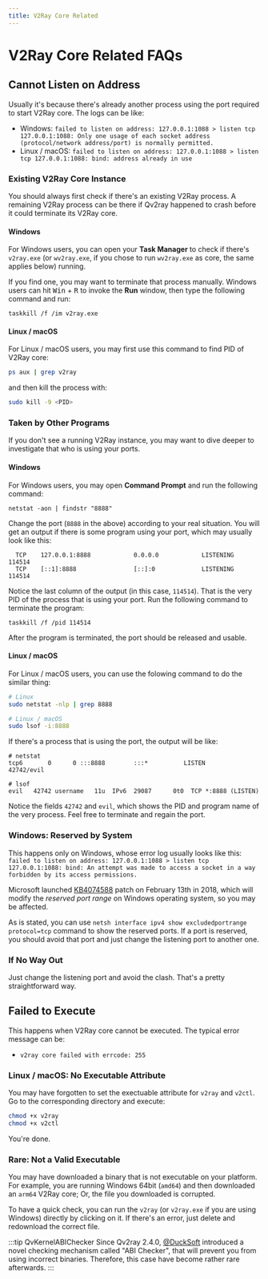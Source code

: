 ```yaml
---
title: V2Ray Core Related
---
```


# V2Ray Core Related FAQs

## Cannot Listen on Address

Usually it's because there's already another process using the port required to start V2Ray core. The logs can be like:

* Windows: `failed to listen on address: 127.0.0.1:1088 > listen tcp 127.0.0.1:1088: Only one usage of each socket address (protocol/network address/port) is normally permitted.`
* Linux / macOS: `failed to listen on address: 127.0.0.1:1088 > listen tcp 127.0.0.1:1088: bind: address already in use`

### Existing V2Ray Core Instance

You should always first check if there's an existing V2Ray process. A remaining V2Ray process can be there if Qv2ray happened to crash before it could terminate its V2Ray core. 

#### Windows

For Windows users, you can open your **Task Manager** to check if there's `v2ray.exe` (or `wv2ray.exe`, if you chose to run `wv2ray.exe` as core, the same applies below) running.

If you find one, you may want to terminate that process manually. Windows users can hit <kbd>Win</kbd> + <kbd>R</kbd> to invoke the **Run** window, then type the following command and run:

```batch
taskkill /f /im v2ray.exe
```

#### Linux / macOS

For Linux / macOS users, you may first use this command to find PID of V2Ray core:

```bash
ps aux | grep v2ray
```

and then kill the process with:

```bash
sudo kill -9 <PID>
```

### Taken by Other Programs

If you don't see a running V2Ray instance, you may want to dive deeper to investigate that who is using your ports.

#### Windows

For Windows users, you may open **Command Prompt** and run the following command:

```batch
netstat -aon | findstr "8888"
```

Change the port (`8888` in the above) according to your real situation. You will get an output if there is some program using your port, which may usually look like this:

```
  TCP    127.0.0.1:8888            0.0.0.0            LISTENING       114514
  TCP    [::1]:8888                [::]:0             LISTENING       114514
```

Notice the last column of the output (in this case, `114514`). That is the very PID of the process that is using your port. Run the following command to terminate the program:

```batch
taskkill /f /pid 114514
```

After the program is terminated, the port should be released and usable.

#### Linux / macOS

For Linux / macOS users, you can use the folowing command to do the similar thing:

```bash
# Linux
sudo netstat -nlp | grep 8888

# Linux / macOS
sudo lsof -i:8888
```

If there's a process that is using the port, the output will be like:

```
# netstat
tcp6       0      0 :::8888        :::*          LISTEN      42742/evil

# lsof
evil   42742 username   11u  IPv6  29087      0t0  TCP *:8888 (LISTEN)
```

Notice the fields `42742` and `evil`, which shows the PID and program name of the very process. Feel free to terminate and regain the port.

### Windows: Reserved by System

This happens only on Windows, whose error log usually looks like this: `failed to listen on address: 127.0.0.1:1088 > listen tcp 127.0.0.1:1088: bind: An attempt was made to access a socket in a way forbidden by its access permissions.`

Microsoft launched [KB4074588](https://support.microsoft.com/eu-es/help/4074588/windows-10-update-kb4074588) patch on February 13th in 2018, which will modify the *reserved port range* on Windows operating system, so you may be affected. 

As is stated, you can use `netsh interface ipv4 show excludedportrange protocol=tcp` command to show the reserved ports. If a port is reserved, you should avoid that port and just change the listening port to another one.

### If No Way Out

Just change the listening port and avoid the clash. That's a pretty straightforward way.

## Failed to Execute

This happens when V2Ray core cannot be executed. The typical error message can be: 

* `v2ray core failed with errcode: 255`

### Linux / macOS: No Executable Attribute

You may have forgotten to set the exectuable attribute for `v2ray` and `v2ctl`. Go to the corresponding directory and execute:

```bash
chmod +x v2ray
chmod +x v2ctl
```

You're done.

### Rare: Not a Valid Executable

You may have downloaded a binary that is not executable on your platform. For example, you are running Windows 64bit (`amd64`) and then downloaded an `arm64` V2Ray core; Or, the file you downloaded is corrupted.

To have a quick check, you can run the `v2ray` (or `v2ray.exe` if you are using Windows) directly by clicking on it. If there's an error, just delete and redownload the correct file.

:::tip QvKernelABIChecker
Since Qv2ray 2.4.0, [@DuckSoft](https://github.com/DuckSoft) introduced a novel checking mechanism called "ABI Checker", that will prevent you from using incorrect binaries. Therefore, this case have become rather rare afterwards.
:::
